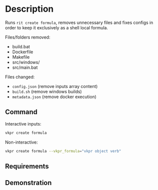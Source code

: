 # Description

Runs `rit create formula`, removes unnecessary files and fixes configs in order to keep it exclusively as a shell local formula.

Files/folders removed:

- build.bat
- Dockerfile
- Makefile
- src/windows/
- src/main.bat

Files changed:

- `config.json` (remove inputs array content)
- `build.sh` (remove windows builds)
- `metadata.json` (remove docker execution)

## Command

Interactive inputs:

```bash
vkpr create formula
```

Non-interactive:

```bash
vkpr create formula --vkpr_formula="vkpr object verb"
```


## Requirements

## Demonstration

